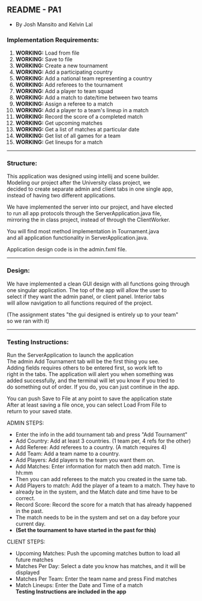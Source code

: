 ## README - PA1

- By Josh Mansito and Kelvin Lal

### Implementation Requirements:

1. **WORKING:** Load from file
2. **WORKING:** Save to file
3. **WORKING:** Create a new tournament 
4. **WORKING:** Add a participating country 
5. **WORKING:** Add a national team representing a country
6. **WORKING:** Add referees to the tournament 
7. **WORKING:** Add a player to team squad 
8. **WORKING:** Add a match to date/time between two teams
9. **WORKING:** Assign a referee to a match 
10. **WORKING:** Add a player to a team's lineup in a match 
11. **WORKING:** Record the score of a completed match 
12. **WORKING:** Get upcoming matches 
13. **WORKING:** Get a list of matches at particular date 
14. **WORKING:** Get list of all games for a team 
15. **WORKING:** Get lineups for a match 

---------------------------------------------------------

### Structure:

This application was designed using intellij and scene builder.  
Modeling our project after the University class project, we  
decided to create separate admin and client tabs in one single app,  
instead of having two different applications. 

We have implemented the server into our project, and have elected  
to run all app protocols through the ServerApplication.java file,   
mirroring the in class project, instead of through the ClientWorker.

You will find most method implementation in Tournament.java  
and all application functionality in ServerApplication.java.

Application design code is in the admin.fxml file. 

---------------------------------------------------------

### Design:

We have implemented a clean GUI design with all functions going through  
one singular application. The top of the app will allow the user to  
select if they want the admin panel, or client panel. Interior tabs  
will allow navigation to all functions required of the project. 

(The assignment states "the gui designed is entirely up to your team"  
so we ran with it)

---------------------------------------------------------

### Testing Instructions:

Run the ServerApplication to launch the application  
The admin Add Tournament tab will be the first thing you see.  
Adding fields requires others to be entered first, so work left to  
right in the tabs. The application will alert you when something was  
added successfully, and the terminal will let you know if you tried to  
do something out of order. If you do, you can just continue in the app.  

You can push Save to File at any point to save the application state  
After at least saving a file once, you can select Load From File to  
return to your saved state. 

ADMIN STEPS:
- Enter the info in the add tournament tab and press "Add Tournament"
- Add Country: Add at least 3 countries. (1 team per, 4 refs for the other)  
- Add Referee: Add referees to a country. (A match requires 4)
- Add Team: Add a team name to a country.  
- Add Players: Add players to the team you want them on. 
- Add Matches: Enter information for match then add match. Time is hh:mm  
- Then you can add referees to the match you created in the same tab.
- Add Players to match: Add the player of a team to a match. They have to  
- already be in the system, and the Match date and time have to be correct.
- Record Score: Record the score for a match that has already happened in the past.
- The match needs to be in the system and set on a day before your current day.
- **(Set the tournament to have started in the past for this)**

CLIENT STEPS:
- Upcoming Matches: Push the upcoming matches button to load all future matches
- Matches Per Day: Select a date you know has matches, and it will be displayed
- Matches Per Team: Enter the team name and press Find matches
- Match Lineups: Enter the Date and Time of a match  
**Testing Instructions are included in the app**
